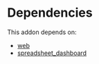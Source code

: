 # Dependencies

This addon depends on:

- [web](https://github.com/bringout/oca-ocb-core/tree/b3e6fb998e53b9eb1bc9669d992017616c2bd7b3/odoo-bringout-oca-ocb-web)
- [spreadsheet_dashboard](https://github.com/bringout/oca-ocb-report/tree/81d71123550c2c3b634c215ba614cb7229a5c93c/odoo-bringout-oca-ocb-spreadsheet_dashboard)
